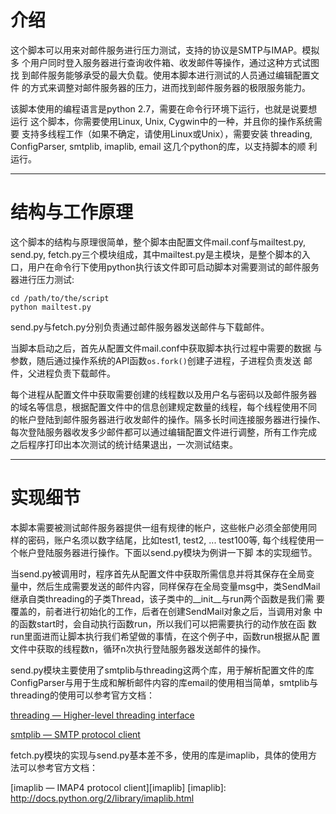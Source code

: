# 介绍

这个脚本可以用来对邮件服务进行压力测试，支持的协议是SMTP与IMAP。模拟多
个用户同时登入服务器进行查询收件箱、收发邮件等操作，通过这种方式试图找
到邮件服务能够承受的最大负载。使用本脚本进行测试的人员通过编辑配置文件
的方式来调整对邮件服务器的压力，进而找到邮件服务器的极限服务能力。

该脚本使用的编程语言是python 2.7，需要在命令行环境下运行，也就是说要想运行
这个脚本，你需要使用Linux, Unix, Cygwin中的一种，并且你的操作系统需要
支持多线程工作（如果不确定，请使用Linux或Unix），需要安装 threading,
ConfigParser, smtplib, imaplib, email 这几个python的库，以支持脚本的顺
利运行。
- - - - - -

# 结构与工作原理

这个脚本的结构与原理很简单，整个脚本由配置文件mail.conf与mailtest.py,
send.py, fetch.py三个模块组成，其中mailtest.py是主模块，是整个脚本的入
口，用户在命令行下使用python执行该文件即可启动脚本对需要测试的邮件服务
器进行压力测试:
```
cd /path/to/the/script
python mailtest.py
```
send.py与fetch.py分别负责通过邮件服务器发送邮件与下载邮件。

当脚本启动之后，首先从配置文件mail.conf中获取脚本执行过程中需要的数据
与参数，随后通过操作系统的API函数`os.fork()`创建子进程，子进程负责发送
邮件，父进程负责下载邮件。

每个进程从配置文件中获取需要创建的线程数以及用户名与密码以及邮件服务器
的域名等信息，根据配置文件中的信息创建规定数量的线程，每个线程使用不同
的帐户登陆到邮件服务器进行收发邮件的操作。隔多长时间连接服务器进行操作、
每次登陆服务器收发多少邮件都可以通过编辑配置文件进行调整，所有工作完成
之后程序打印出本次测试的统计结果退出，一次测试结束。
- - - - - -

# 实现细节

本脚本需要被测试邮件服务器提供一组有规律的帐户，这些帐户必须全部使用同
样的密码，账户名须以数字结尾，比如test1, test2,  ... test100等,
每个线程使用一个帐户登陆服务器进行操作。下面以send.py模块为例讲一下脚
本的实现细节。

当send.py被调用时，程序首先从配置文件中获取所需信息并将其保存在全局变
量中，然后生成需要发送的邮件内容，同样保存在全局变量msg中，类SendMail
继承自类threading的子类Thread，该子类中的__init__与run两个函数是我们需
要覆盖的，前者进行初始化的工作，后者在创建SendMail对象之后，当调用对象
中的函数start时，会自动执行函数run，所以我们可以把需要执行的动作放在函
数run里面进而让脚本执行我们希望做的事情，在这个例子中，函数run根据从配
置文件中获取的线程数n，循环n次执行登陆服务器发送邮件的操作。

send.py模块主要使用了smtplib与threading这两个库，用于解析配置文件的库
ConfigParser与用于生成和解析邮件内容的库email的使用相当简单，smtplib与
threading的使用可以参考官方文档：

[threading — Higher-level threading interface][threading]

[smtplib — SMTP protocol client][smtplib]

[threading]: http://docs.python.org/2/library/threading.html#module-threading
[smtplib]: http://docs.python.org/2/library/smtplib.html

fetch.py模块的实现与send.py基本差不多，使用的库是imaplib，具体的使用方
法可以参考官方文档：

[imaplib — IMAP4 protocol client][imaplib]
[imaplib]: http://docs.python.org/2/library/imaplib.html
